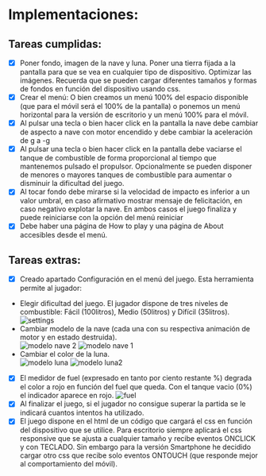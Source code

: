 # Implementaciones:  
## Tareas cumplidas:
- [x] Poner fondo, imagen de la nave y luna. Poner una tierra fijada a la pantalla para que se vea en cualquier tipo de dispositivo. Optimizar las imágenes. Recuerda que se pueden cargar diferentes tamaños y formas de fondos en función del dispositivo usando css.
- [x] Crear el menú: O bien creamos un menú 100% del espacio disponible (que para el móvil será el 100% de la pantalla) o ponemos un menú horizontal para la versión de escritorio y un menú 100% para el móvil.
- [x] Al pulsar una tecla o bien hacer click en la pantalla la nave debe cambiar de aspecto a nave con motor encendido y debe cambiar la aceleración de g a -g
- [x] Al pulsar una tecla o bien hacer click en la pantalla debe vaciarse el tanque de combustible de forma proporcional al tiempo que mantenemos pulsado el propulsor. Opcionalmente se pueden disponer de menores o mayores tanques de combustible para aumentar o disminuir la dificultad del juego.
- [x] Al tocar fondo debe mirarse si la velocidad de impacto es inferior a un valor umbral, en caso afirmativo mostrar mensaje de felicitación, en caso negativo explotar la nave. En ambos casos el juego finaliza y puede reiniciarse con la opción del menú reiniciar
- [x] Debe haber una página de How to play y una página de About accesibles desde el menú.

## Tareas extras:
- [x] Creado apartado Configuración en el menú del juego. Esta herramienta permite al jugador:  
 - Elegir dificultad del juego. El jugador dispone de tres niveles de combustible: Fácil (100litros), Medio (50litros) y Difícil (35litros).  
 ![settings](https://github.com/guilleCM/Lunar_lander/blob/master/img/menuConfiguracion-min.jpg)
 - Cambiar modelo de la nave (cada una con su respectiva animación de motor y en estado destruida).  
 ![modelo nave 2](https://github.com/guilleCM/Lunar_lander/blob/master/img/mod2nave.gif)
 ![modelo nave 1](https://github.com/guilleCM/Lunar_lander/blob/master/img/nave.png)
 - Cambiar el color de la luna.  
 ![modelo luna](https://github.com/guilleCM/Lunar_lander/blob/master/img/luna.png)
 ![modelo luna2](https://github.com/guilleCM/Lunar_lander/blob/master/img/mod2luna.png)
- [x] El medidor de fuel (expresado en tanto por ciento restante %) degrada el color a rojo en función del fuel que queda. Con el tanque vacio (0%) el indicador aparece en rojo.
 ![fuel](https://github.com/guilleCM/Lunar_lander/blob/master/img/fuel-min.jpg)
- [x] Al finalizar el juego, si el jugador no consigue superar la partida se le indicará cuantos intentos ha utilizado.
- [x] El juego dispone en el html de un código que cargará el css en función del dispositivo que se utilice. Para escritorio siempre aplicará el css responsive que se ajusta a cualquier tamaño y recibe eventos ONCLICK y con TECLADO. Sin embargo para la versión Smartphone he decidido cargar otro css que recibe solo eventos ONTOUCH (que responde mejor al comportamiento del móvil).
